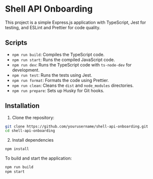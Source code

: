 # Shell API Onboarding

This project is a simple Express.js application with TypeScript, Jest for testing, and ESLint and Prettier for code quality.

## Scripts

- `npm run build`: Compiles the TypeScript code.
- `npm run start`: Runs the compiled JavaScript code.
- `npm run dev`: Runs the TypeScript code with `ts-node-dev` for development.
- `npm run test`: Runs the tests using Jest.
- `npm run format`: Formats the code using Prettier.
- `npm run clean`: Cleans the `dist` and `node_modules` directories.
- `npm run prepare`: Sets up Husky for Git hooks.

## Installation

1. Clone the repository:

```sh
git clone https://github.com/yourusername/shell-api-onboarding.git
cd shell-api-onboarding
```

2. Install dependencies

```sh
npm install
```

To build and start the application:

```sh
npm run build
npm start
```
